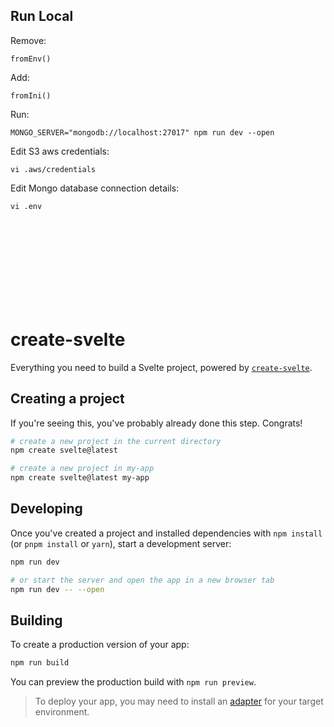 ## Run Local
Remove:
```
fromEnv()
```
Add:
```
fromIni()
```
Run:
```
MONGO_SERVER="mongodb://localhost:27017" npm run dev --open
```
Edit S3 aws credentials:
```
vi .aws/credentials
```
Edit Mongo database connection details:
```
vi .env
```

<br/><br/><br/><br/><br/><br/><br/><br/>

# create-svelte

Everything you need to build a Svelte project, powered by [`create-svelte`](https://github.com/sveltejs/kit/tree/master/packages/create-svelte).

## Creating a project

If you're seeing this, you've probably already done this step. Congrats!

```bash
# create a new project in the current directory
npm create svelte@latest

# create a new project in my-app
npm create svelte@latest my-app
```

## Developing

Once you've created a project and installed dependencies with `npm install` (or `pnpm install` or `yarn`), start a development server:

```bash
npm run dev

# or start the server and open the app in a new browser tab
npm run dev -- --open
```

## Building

To create a production version of your app:

```bash
npm run build
```

You can preview the production build with `npm run preview`.

> To deploy your app, you may need to install an [adapter](https://kit.svelte.dev/docs/adapters) for your target environment.
